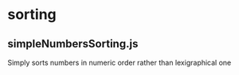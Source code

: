 # sorting

## simpleNumbersSorting.js
Simply sorts numbers in numeric order rather than lexigraphical one
